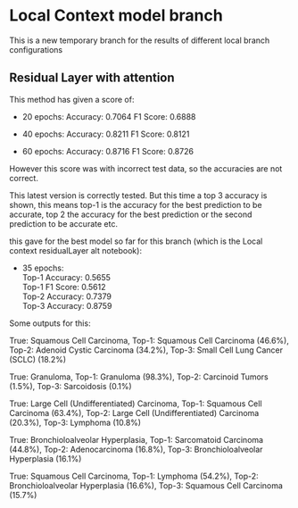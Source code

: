 # Local Context model branch

This is a new temporary branch for the results of different local branch configurations


## Residual Layer with attention

This method has given a score of:

- 20 epochs:
Accuracy: 0.7064
F1 Score: 0.6888

- 40 epochs:
Accuracy: 0.8211
F1 Score: 0.8121


- 60 epochs:
Accuracy: 0.8716
F1 Score: 0.8726

However this score was with incorrect test data, so the accuracies are not correct.

This latest version is correctly tested. But this time a top 3 accuracy is shown, this means top-1 is the accuracy for the best prediction to be accurate, top 2 the accuracy for the best prediction or the second prediction to be accurate etc.

this gave for the best model so far for this branch (which is the Local context residualLayer alt notebook):

- 35 epochs:  
Top-1 Accuracy: 0.5655  
Top-1 F1 Score:  0.5612  
Top-2 Accuracy: 0.7379  
Top-3 Accuracy: 0.8759  

Some outputs for this:  

True: Squamous Cell Carcinoma, Top-1: Squamous Cell Carcinoma (46.6%), Top-2: Adenoid Cystic Carcinoma (34.2%), Top-3: Small Cell Lung Cancer (SCLC) (18.2%)  

True: Granuloma, Top-1: Granuloma (98.3%), Top-2: Carcinoid Tumors (1.5%), Top-3: Sarcoidosis (0.1%)  

True: Large Cell (Undifferentiated) Carcinoma, Top-1: Squamous Cell Carcinoma (63.4%), Top-2: Large Cell (Undifferentiated) Carcinoma (20.3%), Top-3: Lymphoma (10.8%)  

True: Bronchioloalveolar Hyperplasia, Top-1: Sarcomatoid Carcinoma (44.8%), Top-2: Adenocarcinoma (16.8%), Top-3: Bronchioloalveolar Hyperplasia (16.1%)  

True: Squamous Cell Carcinoma, Top-1: Lymphoma (54.2%), Top-2: Bronchioloalveolar Hyperplasia (16.6%), Top-3: Squamous Cell Carcinoma (15.7%)  




